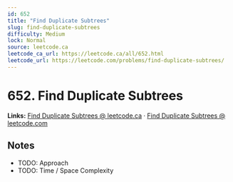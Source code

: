 ```yaml
--- 
id: 652
title: "Find Duplicate Subtrees"
slug: find-duplicate-subtrees
difficulty: Medium
lock: Normal
source: leetcode.ca
leetcode_ca_url: https://leetcode.ca/all/652.html
leetcode_url: https://leetcode.com/problems/find-duplicate-subtrees/
---
```


# 652. Find Duplicate Subtrees

**Links:** [Find Duplicate Subtrees @ leetcode.ca](https://leetcode.ca/all/652.html) · [Find Duplicate Subtrees @ leetcode.com](https://leetcode.com/problems/find-duplicate-subtrees/)

## Notes
- TODO: Approach
- TODO: Time / Space Complexity
